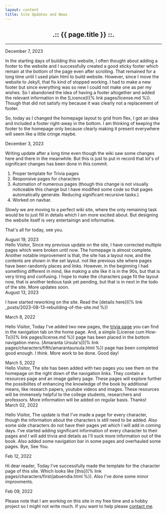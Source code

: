 ```yaml
---
layout: content
title: Site Updates and News
---
```

<center><h2>.:: {{ page.title }} ::.</h2></center>

***
<div class="updates-date-heading">December 7, 2023</div>

In the starting days of building this website, I often thought about adding a footer to the website and I successfully created a good sticky footer which remain at the bottom of the page even after scrolling. That remained for a long time until I used plain html to build website. However, since I move the website to Jekyll, that fix kind of stopped working. I had to make a new footer but since everything was so new I could not make one as per my wishes. So I abandoned the idea of having a footer altogether and added the relevant information in the [Licence]({% link pages/license.md %}). Though that did not satisfy my because it was clearly not a replacement of footer.

So, today as I changed the homepage layout to grid from flex, I got an idea and included a footer right-away in the bottom. I am thinking of keeping the footer to the homepage only because clearly making it present everywhere will seem like a little cringe maybe.

<div class="updates-date-heading">December 3, 2023</div>

Writing update after a long time even though the wiki saw some changes here and there in the meanwhile. But this is just to put in record that lot's of significant changes has been done in this commit.
1. Proper template for Trivia pages
2. Responsive pages for characters
3. Automation of numerous pages (though this change is not visually noticeable this change but I have modified some code so that pages automatically generate. Reducing significant recursive tasks.)
4. Worked on navbar.

Slowly we are moving to a perfect wiki site, where the only remaining task would be to just fill in details which I am more excited about. But designing the website itself is very entertainign and informative.

That's all for today, see you.

<div class="updates-date-heading">August 19, 2023</div>
Hello Visitor, Since my previous update on the site, I have corrected multiple pages which were broken until now. The homepage is almost complete. Another notable improvement is that, the site has a layout now, and the contents are shown in the set layout. not like previous site where pages have been randomly places and links. However, in the beginning I had something different in mind, like making a site like it is in the 90s, but that is very tiring and confusing.  
I hope to make the characters page fit the layout now, that is another tedious task yet pending, but that is in next in the todo of the site. More updates soon.

<div class="updates-date-heading">August 13, 2023</div>

I have started reworking on the site. Read the [details here]({% link _posts/2023-08-13-rebuilding-of-the-site.md %})

<div class="updates-date-heading">March 8, 2022</div>

Hello Visitor, Today I've added two new pages, the [trivia page](../pages/trivia/trivia/trivia.md) you can find in the navigation tab on the home page. And, a simple [License cum How-To]({% link pages/license.md %}) page has been placed in the bottom navigation menu. [Amaranta Ursula's]({% link pages/characters/fifth/amarantaursula.html %}) page has been completed good enough. I think. More work to be done. Good day!


<div class="updates-date-heading">March 5, 2022</div>
Hello Visitor, The site has been added with two pages you see them on the homepage on the right down of the navigation links. They contain a resources page and an image gallery page. These pages will explore further the possibilites of enhancing the knowledge of the book by additional means, like research papers, youtube videos and images. These resources will be immensely helpful to the college students, researchers and professors. More information will be added on regular basis. Thanks!

<div class="updates-date-heading">March 02, 2022</div>

Hello Visitor, The update is that I've made a page for every character, though the information about the characters is still need to be added. Also some side characters do not have their pages yet which I will add in coming days. I've started adding significant information of every character to their pages and I will add trivia and details as I'll suck more information out of the book. Also added some navigation bar in some pages and overhauled some pages. Bye, See You.

<div class="updates-date-heading">Feb 12, 2022</div>

Hi dear reader, Today I've successfully made the template for the character page of this site. Which looks like [this]({% link pages/characters/first/jabuendia.html %}). Also I've done some minor improvments.

<div class="updates-date-heading">Feb 09, 2022</div>

Please note that I am working on this site in my free time and a hobby project so I might not write much. If you want to help please [contact me](https://twisthead.github.io).
